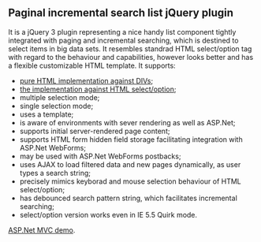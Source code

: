 ## Paginal incremental search list jQuery plugin
It is a jQuery 3 plugin representing a nice handy list component tightly integrated with paging and incremental searching,
which is destined to select items in big data sets. It resembles standrad HTML select/option tag with regard to
the behaviour and capabilities, however looks better and has a flexible customizable HTML template. It supports:
* [pure HTML implementation against DIVs](src/ClientPagerProto/customScripts/paginal-list-plugin.js);
* [the implementation against HTML select/option](src/ClientPagerProto/customScripts/paginal-list-option-plugin.js);
* multiple selection mode;
* single selection mode;
* uses a template;
* is aware of environments with sever rendering as well as ASP.Net;
* supports initial server-rendered page content;
* supports HTML form hidden field storage facilitating integration with ASP.Net WebForms;
* may be used with ASP.Net WebForms postbacks;
* uses AJAX to load filtered data and new pages dynamically, as user types a search string;
* precisely mimics keyborad and mouse selection behaviour of HTML select/option;
* has debounced search pattern string, which facilitates incremental searching;
* select/option version works even in IE 5.5 Quirk mode.


[ASP.Net MVC demo](http://searchlist.1gb.ru/DemoList/CatList).
